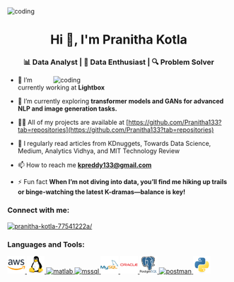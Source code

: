 <img align="center" alt="coding" src="https://academy.vertabelo.com/blog/how-to-become-a-data-analyst/How-to-Become-a-Data-Analyst_hu5cf6d2fae9993b23146dfd2adc166044_197627_980x400_fill_box_center_2.png">
<h1 align="center">Hi 👋, I'm Pranitha Kotla</h1>
<h3 align="center">📊 Data Analyst | 🚀 Data Enthusiast | 🔍 Problem Solver</h3>

<img align="right" alt="coding" width="400" src="https://digitalcreativemind.com/wp-content/uploads/2021/06/Analytics_amp_Data_Science.gif">

 </p>

- 🔭 I’m currently working at **Lightbox**

- 🌱 I’m currently exploring **transformer models and GANs for advanced NLP and image generation tasks.**

- 👨‍💻 All of my projects are available at [https://github.com/Pranitha133?tab=repositories](https://github.com/Pranitha133?tab=repositories)

- 📝 I regularly read articles from KDnuggets, Towards Data Science, Medium, Analytics Vidhya, and MIT Technology Review

- 📫 How to reach me **kpreddy133@gmail.com**

- ⚡ Fun fact **When I’m not diving into data, you’ll find me hiking up trails or binge-watching the latest K-dramas—balance is key!**

<h3 align="left">Connect with me:</h3>
<p align="left">
<a href="https://linkedin.com/in/pranitha-kotla-77541222a/" target="blank"><img align="center" src="https://raw.githubusercontent.com/rahuldkjain/github-profile-readme-generator/master/src/images/icons/Social/linked-in-alt.svg" alt="pranitha-kotla-77541222a/" height="30" width="40" /></a>
</p>

<h3 align="left">Languages and Tools:</h3>
<p align="left"> <a href="https://aws.amazon.com" target="_blank" rel="noreferrer"> <img src="https://raw.githubusercontent.com/devicons/devicon/master/icons/amazonwebservices/amazonwebservices-original-wordmark.svg" alt="aws" width="40" height="40"/> </a> <a href="https://www.linux.org/" target="_blank" rel="noreferrer"> <img src="https://raw.githubusercontent.com/devicons/devicon/master/icons/linux/linux-original.svg" alt="linux" width="40" height="40"/> </a> <a href="https://www.mathworks.com/" target="_blank" rel="noreferrer"> <img src="https://upload.wikimedia.org/wikipedia/commons/2/21/Matlab_Logo.png" alt="matlab" width="40" height="40"/> </a> <a href="https://www.microsoft.com/en-us/sql-server" target="_blank" rel="noreferrer"> <img src="https://www.svgrepo.com/show/303229/microsoft-sql-server-logo.svg" alt="mssql" width="40" height="40"/> </a> <a href="https://www.mysql.com/" target="_blank" rel="noreferrer"> <img src="https://raw.githubusercontent.com/devicons/devicon/master/icons/mysql/mysql-original-wordmark.svg" alt="mysql" width="40" height="40"/> </a> <a href="https://www.oracle.com/" target="_blank" rel="noreferrer"> <img src="https://raw.githubusercontent.com/devicons/devicon/master/icons/oracle/oracle-original.svg" alt="oracle" width="40" height="40"/> </a> <a href="https://www.postgresql.org" target="_blank" rel="noreferrer"> <img src="https://raw.githubusercontent.com/devicons/devicon/master/icons/postgresql/postgresql-original-wordmark.svg" alt="postgresql" width="40" height="40"/> </a> <a href="https://postman.com" target="_blank" rel="noreferrer"> <img src="https://www.vectorlogo.zone/logos/getpostman/getpostman-icon.svg" alt="postman" width="40" height="40"/> </a> <a href="https://www.python.org" target="_blank" rel="noreferrer"> <img src="https://raw.githubusercontent.com/devicons/devicon/master/icons/python/python-original.svg" alt="python" width="40" height="40"/> </a> </p>
